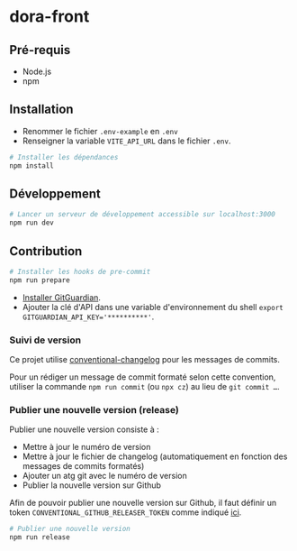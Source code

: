 # dora-front

## Pré-requis

- Node.js
- npm

## Installation

- Renommer le fichier `.env-example` en `.env`
- Renseigner la variable `VITE_API_URL` dans le fichier `.env`.

```bash
# Installer les dépendances
npm install
```

## Développement

```bash
# Lancer un serveur de développement accessible sur localhost:3000
npm run dev
```

## Contribution

```bash
# Installer les hooks de pre-commit
npm run prepare
```

- [Installer GitGuardian](https://docs.gitguardian.com/internal-repositories-monitoring/gg_shield/getting_started#step-2-install-ggshield-gitguardian-cli).
- Ajouter la clé d'API dans une variable d'environnement du shell `export GITGUARDIAN_API_KEY='**********'`.

### Suivi de version

Ce projet utilise [conventional-changelog](https://github.com/angular/angular/blob/master/CONTRIBUTING.md#-commit-message-format) pour les messages de commits.

Pour un rédiger un message de commit formaté selon cette convention, utiliser la commande `npm run commit` (ou `npx cz`) au lieu de `git commit …`.

### Publier une nouvelle version (release)

Publier une nouvelle version consiste à :

- Mettre à jour le numéro de version
- Mettre à jour le fichier de changelog (automatiquement en fonction des messages de commits formatés)
- Ajouter un atg git avec le numéro de version
- Publier la nouvelle version sur Github

Afin de pouvoir publier une nouvelle version sur Github, il faut définir un token `CONVENTIONAL_GITHUB_RELEASER_TOKEN` comme indiqué [ici](https://github.com/conventional-changelog/releaser-tools/tree/master/packages/conventional-github-releaser#setup-token-for-cli).

```bash
# Publier une nouvelle version
npm run release
```
